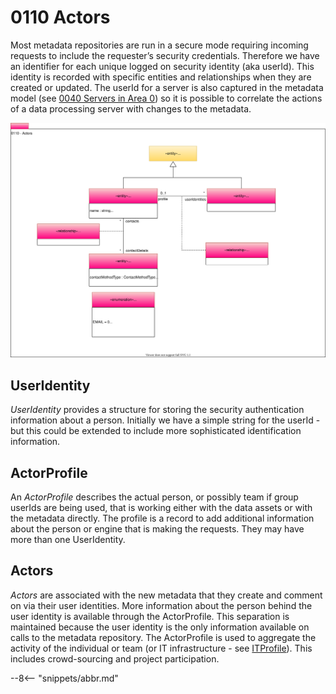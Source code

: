 <!-- SPDX-License-Identifier: CC-BY-4.0 -->
<!-- Copyright Contributors to the Egeria project. -->

# 0110 Actors

Most metadata repositories are run in a secure mode requiring incoming requests to include the requester’s security credentials. Therefore we have an identifier for each unique logged on security identity (aka userId). This identity is recorded with specific entities and relationships when they are created or updated. The userId for a server is also captured in the metadata model (see [0040 Servers in Area 0](/egeria-docs/types/0/0040-software-servers)) so it is possible to correlate the actions of a data processing server with changes to the metadata.

![UML](0110-actors.svg "Collecting information about people and teams")


## UserIdentity

*UserIdentity* provides a structure for storing the security authentication information about a person. Initially we have a simple string for the userId - but this could be extended to include more sophisticated identification information.

## ActorProfile

An *ActorProfile* describes the actual person, or possibly team if group userIds are being used, that is working either with the data assets or with the metadata directly. The profile is a record to add additional information about the person or engine that is making the requests. They may have more than one UserIdentity.


## Actors

*Actors* are associated with the new metadata that they create and comment on via their user identities. More information about the person behind the user identity is available through the ActorProfile. This separation is maintained because the user identity is the only information available on calls to the metadata repository.  The ActorProfile is used to aggregate the activity of the individual or team (or IT infrastructure - see [ITProfile](/egeria-docs/types/1/0117-it-profiles)). This includes crowd-sourcing and project participation.

--8<-- "snippets/abbr.md"
